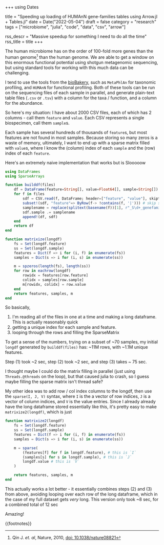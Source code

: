 +++
using Dates

title = "Speeding up loading of HUMAnN gene-families tables using Arrow.jl + Tables.jl"
date = Date("2022-05-04")
draft = false
category = "research"
tags = ["microbiome", "julia", "code", "data", "csv", "arrow"]

rss_descr = "Massive speedup for something I need to do all the time"
rss_title = title
+++


The human microbiome has on the order of 100-fold more genes than the human genome[^microbe-genes]
than the human genome.
We are able to get a window on this enormous functional potential
using shotgun metagenomic sequencing,
but using standard tools for working with this much data
can be challenging.

[^microbe-genes]: Qin J. _et. al_, Nature, 2010, [doi: 10.1038/nature08821](https://doi.org/10.1038/nature08821)

I tend to use the tools from the [bioBakery][biobakery],
such as `MetaPhlAn` for taxonomic profiling,
and `HUMAnN` for functional profiling.
Both of these tools can be run on the sequencing files
of each sample in parallel,
and generate plain-text table files (`.csv` or `.tsv`)
with a column for the taxa / function, and a column for the abundance.

[biobakery]: http://huttenhower.sph.harvard.edu

So here's my situation: I have about 2000 CSV files, each of which has 2 columns - call them `feature` and `value`.
Each CSV represents a single biospecimen, call them `sample`s.

Each sample has several hundreds of thousands of `feature`s, but most features are not found in most samples.
Because storing so many zeros is a waste of memory,
ultimately, I want to end up with a sparse matrix filled with `value`s, where I know the (column) index of each `sample` and the (row) index of each `feature`.

Here's an extremely naive implementation that works but is Slooooow

```julia
using DataFrames
using SparseArrays

function builddf(files)
    df = DataFrame(feature=String[], value=Float64[], sample=String[])
    for f in files
        sdf = CSV.read(f, DataFrame; header=["feature", "value"], skipto=2)
        subset!(sdf, "feature"=> ByRow(f-> !contains(f, '|'))) # skip stratified features
        samplename = replace(splitext(basename(f))[1], r"_S\d+_genefamilies" => "")
        sdf.sample .= samplename
        append!(df, sdf)
    end
    return df
end

function matrixize(longdf)
    fs = Set(longdf.feature)
    ss = Set(longdf.sample)
    features = Dict(f => i for (i, f) in enumerate(fs)) 
    samples = Dict(s => i for (i, s) in enumerate(ss))

    m = spzeros(length(fs), length(ss))
    for row in eachrow(longdf)
        rowidx = features[row.feature]
        colidx = samples[row.sample]
        m[rowidx, colidx] = row.value
    end
    return features, samples, m
end
```

So basically,

1. I'm reading all of the files in one at a time and making a long dataframe. This is actually reasonably quick
2. getting a unique index for each sample and feature.
3. looping through the rows and filling the SparseMatrix

To get a sense of the numbers, trying on a subset of ~70 samples,
my initial `longdf` generated by `builddf(files)` has: ~11M rows, with ~1.1M unique features.

Step (1) took ~2 sec, step (2) took ~2 sec, and step (3) takes ~ 75 sec.

I thought maybe I could do the matrix filling in parallel (just using `Threads.@threads` on the loop), but that caused julia to crash, so I guess maybe filling the sparse matrix isn't thread safe?

My other idea was to add row / col index columns to the longdf, then use the `sparse(I, J, V)` syntax,
where `I` is the a vector of row indices, `J` is a vector of column indices,
and `V` is the value entries. 
Since I already already have the long dataframe stored essentially like this,
it's pretty easy to make `matrixize2(longdf)`,
which is just
 
```julia
function matrixize2(longdf)
    fs = Set(longdf.feature)
    ss = Set(longdf.sample)
    features = Dict(f => i for (i, f) in enumerate(fs)) 
    samples = Dict(s => i for (i, s) in enumerate(ss))

    m = sparse(
        (features[f] for f in longdf.feature), # this is `I`
        (samples[s] for s in longdf.sample), # this is `J`
        longdf.value # this is `V`
    )

    return features, samples, m
end
```

This actually works a lot better - it essentially combines steps (2) and (3)
from above, avoiding looping over each row of the long dataframe,
which in the case of my full dataset gets _very_ long.
This version only took ~8 sec, for a combined total of 12 sec

Amazing!

{{footnotes}}
